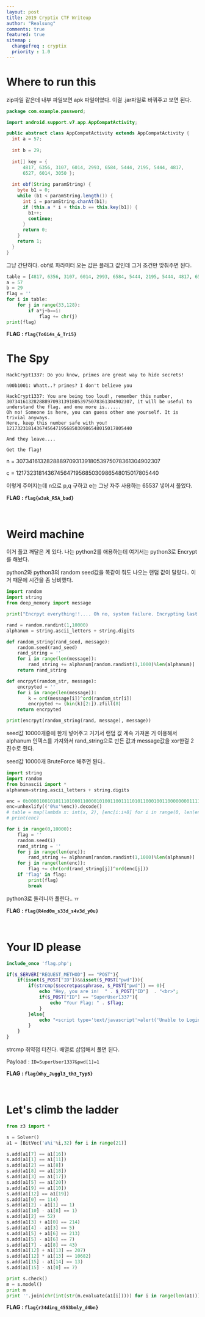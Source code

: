 ```yaml
---
layout: post
title: 2019 Cryptix CTF Writeup
author: "Realsung"
comments: true
featured: true
sitemap :
  changefreq : cryptix
  priority : 1.0
---
```


# Where to run this

zip파일 같은데 내부 파일보면 apk 파일이였다. 이걸 .jar파일로 바꿔주고 보면 된다.

```java
package com.example.password;

import android.support.v7.app.AppCompatActivity;

public abstract class AppComputActivity extends AppCompatActivity {
  int a = 57;
  
  int b = 29;
  
  int[] key = { 
      4817, 6356, 3107, 6014, 2993, 6584, 5444, 2195, 5444, 4817, 
      6527, 6014, 3050 };
  
  int obf(String paramString) {
    byte b1 = 0;
    while (b1 < paramString.length()) {
      int i = paramString.charAt(b1);
      if (this.a * i + this.b == this.key[b1]) {
        b1++;
        continue;
      } 
      return 0;
    } 
    return 1;
  }
}

```

그냥 간단하다. obf로 파라미터 오는 값은 플래그 값인데 그거 조건만 맞춰주면 된다.

```python
table = [4817, 6356, 3107, 6014, 2993, 6584, 5444, 2195, 5444, 4817, 6527, 6014, 3050]
a = 57
b = 29
flag = ''
for i in table:
	for j in range(33,128):
		if a*j+b==i:
			flag += chr(j)
print(flag)
```

**FLAG : `flag{To6i4s_&_Tri5}`**

# The Spy

```
HackCrypt1337: Do you know, primes are great way to hide secrets!

n00b1001: Whatt..? primes? I don't believe you

HackCrypt1337: You are being too loud!, remember this number, 3073416132828889709313918053975078361304902307, it will be useful to understand the flag. and one more is......
Oh no! Someone is here, you can guess other one yourself. It is trivial anyways.
Here, keep this number safe with you!
1217323181436745647195685030986548015017805440

And they leave....

Get the flag!
```

n = 3073416132828889709313918053975078361304902307

c = 1217323181436745647195685030986548015017805440

이렇게 주어지는데 n으로 p,q 구하고 e는 그냥 자주 사용하는 65537 넣어서 풀었다.

**FLAG : `flag{w3ak_R5A_bad}`**

<br />

# Weird machine

이거 풀고 깨달은 게 있다. 나는 python2를 애용하는데 여기서는 python3로 Encrypt를 해놨다. 

python2와 python3의 random seed값을 똑같이 줘도 나오는 랜덤 값이 달랐다.. 이거 때문에 시간을 좀 낭비했다.

```python
import random
import string
from deep_memory import message

print("Encrpyt everything!!.... Oh no, system failure. Encrypting last message received")

rand = random.randint(1,10000)
alphanum = string.ascii_letters + string.digits

def random_string(rand_seed, message):
    random.seed(rand_seed)
    rand_string = ''
    for i in range(len(message)):
        rand_string += alphanum[random.randint(1,1000)%len(alphanum)]
    return rand_string

def encrpyt(random_str, message):
    encrpyted = ''
    for i in range(len(message)):
        k = ord(message[i])^ord(random_str[i])
        encrpyted += (bin(k)[2:]).zfill(8)
    return encrpyted

print(encrpyt(random_string(rand, message), message))
```

seed값 10000개중에 한개 넣어주고 거기서 랜덤 값 계속 가져온 거 이용해서 alphanum 인덱스를 가져와서 rand_string으로 만든 값과 message값을 xor한걸 2진수로 줬다.

seed값 10000개 BruteForce 해주면 된다..

```python
import string
import random
from binascii import *
alphanum=string.ascii_letters + string.digits

enc = 0b000010010101110100011000010100110011110101100010011000000001111100110101011000110101010100110100010010110101101001010101001101100110110000111100011000010001111000001011000011010000100000000001010101100011100000100101
enc=unhexlify(('0%x'%enc)).decode()
# table = map(lambda x: int(x, 2), [enc[i:i+8] for i in range(0, len(enc),8)])
# print(enc)

for i in range(0,10000):
	flag = ''
	random.seed(i)
	rand_string = ''
	for j in range(len(enc)):
		rand_string += alphanum[random.randint(1,1000)%len(alphanum)]
	for j in range(len(enc)):
		flag += chr(ord(rand_string[j])^ord(enc[j]))
	if 'flag' in flag:
		print(flag)
		break
```

python3로 돌리니까 풀린다.. ㅠ

**FLAG : `flag{R4nd0m_s33d_s4v3d_y0u}`**

<br/>

# Your ID please

```php
include_once 'flag.php';

if($_SERVER["REQUEST_METHOD"] == "POST"){
    if(isset($_POST["ID"])&&isset($_POST["pwd"])){
        if(strcmp($secretpassphrase, $_POST["pwd"]) == 0){
            echo "Hey, you are in!  " . $_POST["ID"]  . "<br>";
            if($_POST["ID"] == "SuperUser1337"){
                echo "Your Flag: " . $flag;
            }
        }else{
            echo "<script type='text/javascript'>alert('Unable to Login');</script>";
        }
    }
}
```

strcmp 취약점 터진다. 배열로 삽입해서 풀면 된다.

Payload : `ID=SuperUser1337&pwd[1]=1`

**FLAG : `flag{Why_Juggl3_th3_Typ5}`**

<br />

# Let's climb the ladder

```python
from z3 import *

s = Solver()
a1 = [BitVec('a%i'%i,32) for i in range(21)]

s.add(a1[7] == a1[16])
s.add(a1[1] == a1[11])
s.add(a1[2] == a1[8])
s.add(a1[8] == a1[18])
s.add(a1[3] == a1[17])
s.add(a1[5] == a1[20])
s.add(a1[9] == a1[10])
s.add(a1[12] == a1[19])
s.add(a1[0] == 114)
s.add(a1[2] - a1[1] == 1)
s.add(a1[10] - a1[8] == 1)
s.add(a1[2] == 52)
s.add(a1[3] + a1[0] == 214)
s.add(a1[4] - a1[3] == 5)
s.add(a1[5] + a1[6] == 213)
s.add(a1[5] - a1[6] == 7)
s.add(a1[7] - a1[8] == 43)
s.add(a1[12] + a1[13] == 207)
s.add(a1[12] * a1[13] == 10682)
s.add(a1[15] - a1[14] == 13)
s.add(a1[15] - a1[0] == 7)

print s.check()
m = s.model()
print m
print ''.join(chr(int(str(m.evaluate(a1[i])))) for i in range(len(a1)))
```

**FLAG : `flag{r34ding_4553bmly_d4bn}`**